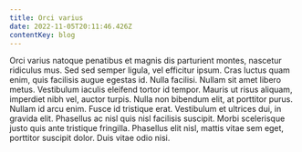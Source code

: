 ```yaml
---
title: Orci varius
date: 2022-11-05T20:11:46.426Z
contentKey: blog
---
```


Orci varius natoque penatibus et magnis dis parturient montes, nascetur ridiculus mus. Sed sed semper ligula, vel efficitur ipsum. Cras luctus quam enim, quis facilisis augue egestas id. Nulla facilisi. Nullam sit amet libero metus. Vestibulum iaculis eleifend tortor id tempor. Mauris ut risus aliquam, imperdiet nibh vel, auctor turpis. Nulla non bibendum elit, at porttitor purus. Nullam id arcu enim. Fusce id tristique erat. Vestibulum et ultrices dui, in gravida elit. Phasellus ac nisl quis nisl facilisis suscipit. Morbi scelerisque justo quis ante tristique fringilla. Phasellus elit nisl, mattis vitae sem eget, porttitor suscipit dolor. Duis vitae odio nisi.
